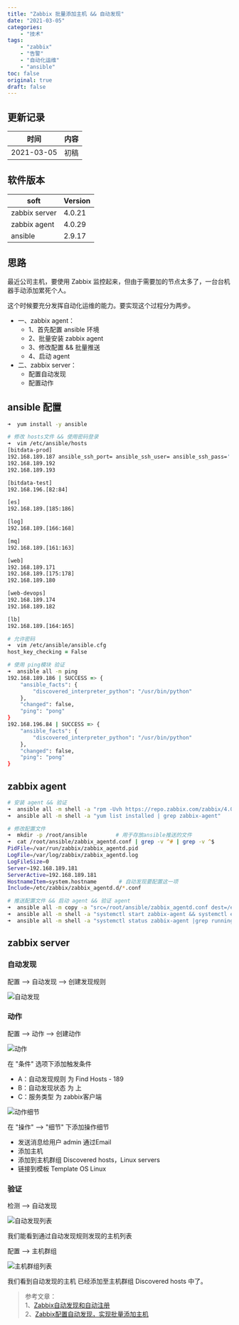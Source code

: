 ```yaml
---
title: "Zabbix 批量添加主机 && 自动发现"
date: "2021-03-05"
categories:
    - "技术"
tags:
    - "zabbix"
    - "告警"
    - "自动化运维"
    - "ansible"
toc: false
original: true
draft: false
---
```


## 更新记录

| 时间       | 内容 |
| ---------- | ---- |
| 2021-03-05 | 初稿 |

## 软件版本

| soft          | Version |
| ------------- | ------- |
| zabbix server | 4.0.21  |
| zabbix agent  | 4.0.29  |
| ansible       | 2.9.17  |

## 思路

最近公司主机，要使用 Zabbix 监控起来，但由于需要加的节点太多了，一台台机器手动添加累死个人。

这个时候要充分发挥自动化运维的能力。要实现这个过程分为两步。

- 一、zabbix agent：  
  - 1、首先配置 ansible 环境
  - 2、批量安装 zabbix agent
  - 3、修改配置 && 批量推送
  - 4、启动 agent
- 二、zabbix server：  
  - 配置自动发现
  - 配置动作

## ansible 配置

``` zsh
➜  yum install -y ansible

# 修改 hosts文件 && 使用密码登录
➜  vim /etc/ansible/hosts
[bitdata-prod]
192.168.189.187 ansible_ssh_port= ansible_ssh_user= ansible_ssh_pass=''
192.168.189.192
192.168.189.193

[bitdata-test]
192.168.196.[82:84]

[es]
192.168.189.[185:186]

[log]
192.168.189.[166:168]

[mq]
192.168.189.[161:163]

[web]
192.168.189.171
192.168.189.[175:178]
192.168.189.180

[web-devops]
192.168.189.174
192.168.189.182

[lb]
192.168.189.[164:165]

# 允许密码
➜  vim /etc/ansible/ansible.cfg
host_key_checking = False

# 使用 ping模块 验证
➜  ansible all -m ping
192.168.189.186 | SUCCESS => {
    "ansible_facts": {
        "discovered_interpreter_python": "/usr/bin/python"
    },
    "changed": false,
    "ping": "pong"
}
192.168.196.84 | SUCCESS => {
    "ansible_facts": {
        "discovered_interpreter_python": "/usr/bin/python"
    },
    "changed": false,
    "ping": "pong"
}
```

## zabbix agent

``` zsh
# 安装 agent && 验证
➜  ansible all -m shell -a "rpm -Uvh https://repo.zabbix.com/zabbix/4.0/rhel/7/x86_64/zabbix-release-4.0-1.el7.noarch.rpm && yum -y install zabbix-agent"
➜  ansible all -m shell -a "yum list installed | grep zabbix-agent"

# 修改配置文件
➜  mkdir -p /root/ansible         # 用于存放ansible推送的文件
➜  cat /root/ansible/zabbix_agentd.conf | grep -v ^# | grep -v ^$
PidFile=/var/run/zabbix/zabbix_agentd.pid
LogFile=/var/log/zabbix/zabbix_agentd.log
LogFileSize=0
Server=192.168.189.181
ServerActive=192.168.189.181
HostnameItem=system.hostname       # 自动发现要配置这一项
Include=/etc/zabbix/zabbix_agentd.d/*.conf

# 推送配置文件 && 启动 agent && 验证 agent
➜  ansible all -m copy -a "src=/root/ansible/zabbix_agentd.conf dest=/etc/zabbix/zabbix_agentd.conf"
➜  ansible all -m shell -a "systemctl start zabbix-agent && systemctl enable zabbix-agent"
➜  ansible all -m shell -a "systemctl status zabbix-agent |grep running"
```

## zabbix server

### 自动发现

配置 --> 自动发现 --> 创建发现规则

![自动发现](https://cdn.jsdelivr.net/gh/miaocunfa/imghosting/img/zabbix_discovery.jpg)

### 动作

配置 --> 动作 --> 创建动作

![动作](https://cdn.jsdelivr.net/gh/miaocunfa/imghosting/img/zabbix_discovery_action.jpg)

在 "条件" 选项下添加触发条件  
- A：自动发现规则 为 Find Hosts - 189  
- B：自动发现状态 为 上  
- C：服务类型     为 zabbix客户端  

![动作细节](https://cdn.jsdelivr.net/gh/miaocunfa/imghosting/img/zabbix_discovery_action_detail.jpg)

在 "操作" --> "细节" 下添加操作细节  
- 发送消息给用户 admin 通过Email  
- 添加主机  
- 添加到主机群组 Discovered hosts，Linux servers  
- 链接到模板 Template OS Linux  

### 验证

检测 --> 自动发现

![自动发现列表](https://cdn.jsdelivr.net/gh/miaocunfa/imghosting/img/zabbix_discovery_list.jpg)

我们能看到通过自动发现规则发现的主机列表

配置 --> 主机群组

![主机群组列表](https://cdn.jsdelivr.net/gh/miaocunfa/imghosting/img/zabbix_discovery_group.jpg)

我们看到自动发现的主机 已经添加至主机群组 Discovered hosts 中了。

> 参考文章：  
> 1、[Zabbix自动发现和自动注册](https://blog.csdn.net/achenyuan/article/details/87806272)  
> 2、[Zabbix配置自动发现，实现批量添加主机](https://blog.csdn.net/qq_39626154/article/details/86306252)  
>
